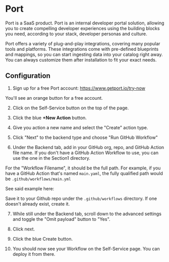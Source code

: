 # Port

Port is a SaaS product.
Port is an internal developer portal solution, allowing you to create compelling developer experiences using the building blocks you need, according to your stack, developer personas and culture.

Port offers a variety of plug-and-play integrations, covering many popular tools and platforms. These integrations come with pre-defined blueprints and mappings, so you can start ingesting data into your catalog right away. You can always customize them after installation to fit your exact needs.

## Configuration

1. Sign up for a free Port account: https://www.getport.io/try-now

You'll see an orange button for a free account.

2. Click on the Self-Service button on the top of the page.

3. Click the blue **+New Action** button.

4. Give you action a new name and select the "Create" action type.

5. Click "Next" to the backend type and choose "Run GitHub Workflow"

6. Under the Backend tab, add in your GitHub org, repo, and GitHub Action file name. If you don't have a GitHub Action Workflow to use, you can use the one in the Section1 directory.

For the "Workflow Filename", it should be the full path. For example, if you have a GitHub Action that's named `main.yaml`, the fully qualified path would be `.github/workflows/main.yml`

See said example here: 

Save it to your Github repo under the `.github/workflows` directory. If one doesn't already exist, create it.

7. While still under the Backend tab, scroll down to the advanced settings and toggle the "Omit payload" button to "Yes".

8. Click next.

9. Click the blue Create button.

10. You should now see your Workflow on the Self-Service page. You can deploy it from there.